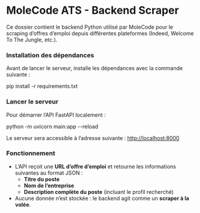 # MoleCode ATS - Backend Scraper

Ce dossier contient le backend Python utilisé par MoleCode pour le scraping d’offres d’emploi depuis différentes plateformes (Indeed, Welcome To The Jungle, etc.).

### Installation des dépendances

Avant de lancer le serveur, installe les dépendances avec la commande suivante :

pip install -r requirements.txt


### Lancer le serveur

Pour démarrer l’API FastAPI localement :

python -m uvicorn main:app --reload


Le serveur sera accessible à l’adresse suivante :
[http://localhost:8000](http://localhost:8000)

### Fonctionnement

- L’API reçoit une **URL d’offre d’emploi** et retourne les informations suivantes au format JSON :
  - **Titre du poste**
  - **Nom de l’entreprise**
  - **Description complète du poste** (incluant le profil recherché)
- Aucune donnée n’est stockée : le backend agit comme un **scraper à la volée**.
